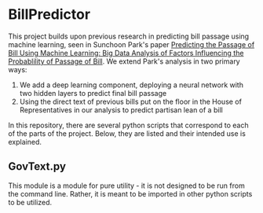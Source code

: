 # BillPredictor

This project builds upon previous research in predicting bill passage using machine learning, seen in Sunchoon Park's paper [Predicting the Passage of Bill Using Machine
Learning: Big Data Analysis of Factors Influencing
the Probablility of Passage of Bill](https://romanpub.com/resources/13.%20Predicting%20the%20Passge%20of%20Bill%20Using%20Machine%20Learning%20Big%20Data.pdf). We extend Park's analysis in two primary ways:

1. We add a deep learning component, deploying a neural network with two hidden layers to predict final bill passage
2. Using the direct text of previous bills put on the floor in the House of Representatives in our analysis to predict partisan lean of a bill

In this repository, there are several python scripts that correspond to each of the parts of the project. Below, they are listed and their intended use is explained.

## GovText.py

This module is a module for pure utility - it is not designed to be run from the command line. Rather, it is meant to be imported in other python scripts to be utilized. 
